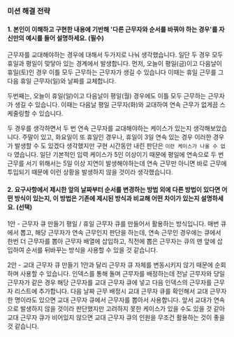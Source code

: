 ### 미션 해결 전략

#### 1. 본인이 이해하고 구현한 내용에 기반해 '다른 근무자와 순서를 바꿔야 하는 경우'를 자신만의 예시를 들어 설명하세요. (필수)

근무자를 교대해야하는 경우에 대해서 두가지로 나눠 생각했습니다.
일단 두 경우 모두 휴일과 평일이 맞닿아 있는 경계에서 발생합니다.
먼저, 오늘이 평일(금)이고 다음날이 휴일(토)인 경우 이틀 모두 근무하는 근무자가 생길 수 있습니다 이때는 휴일 근무를 그 다음 휴일 근무자(일)와 날짜를 교체합니다.

두번째는, 오늘이 휴일(일)이고 다음날이 평일(월) 경우에도 이틀 모두 근무하는 근무자가 생길 수 있습니다. 이때는 다음날 평일 근무자(화)와 교대하여 연속 근무가 없게끔 스케줄링할 수 있습니다.

두 경우를 생각하면서 두 번 연속 근무자를 교대해야하는 케이스가 있는지 생각해보았습니다. 주말이 있고, 화요일이 또 휴일인 경우나, 휴일이 3일 연속 있는 경우 이러한 경우가 발생할 수 도 있겠다 생각했지만 구현 시간동안 내린 판단은 `이런 케이스가 나올 수 없다` 였습니다.
일단 기본적인 입력 케이스가 5인 이상이기 때문에 평일에 연속으로 두 번 근무를 서기 위해서는 5일 이상 지연이 발생해야하는데 연속 근무만 아니면 바로 근무에 투입되기 때문에 이런 상황을 발생하지 않을 것이라 생각했습니다.

#### 2. 요구사항에서 제시한 앞의 날짜부터 순서를 변경하는 방법 외에 다른 방법이 있다면 어떤 방식이 있는지, 이 방법은 기존에 제시된 방식과 비교해 어떤 차이가 있는지 설명하세요. (선택)

1안 - 근무자 큐 만들기
평일 / 휴일 근무자 큐를 만들어서 활용하는 방식입니다. 매번 큐에서 뽑고, 해당 근무자가 연속 근무인지 판단을 하는데, 연속 근무인 경우에는 큐에서 한번 더 근무자를 뽑아 근무자 배열에 삽입하고, 직전에 뽑은 근무자는 큐의 맨 앞에 삽입하여 순서를 뒤바꾸는 방식을 사용할 수 있을 것 같습니다.

2안 - 교대 근무자 큐 만들기
1안과 달리 근무자 큐 자체를 변동시키지 않기 때문에 순회하며 사용할 수 있습니다.
인덱스를 통해 돌며 근무자를 배정하는데 전날 근무자와 당일 근무자가 같은 경우 해당 근무자를 교대 근무자 큐에 넣고 다음 인덱스의 근무자를 근무자 리스트에 추가합니다. 다음 날짜 근무 배정시 교대 근무자 큐를 확인해서 교대 근무자 한 명이라도 있으면 교대 근무자 큐에서 근무자를 뽑아서 사용합니다.
앞서 교대가 연속으로 발생하지 않을 것이라 판단했지만 고려하지 못한 케이스가 있을 수도 있을 것 같아 교대 근무자 큐가 비어있지 않으면 교대 근무자 큐의 인원을 무조건 활용하는 것이 좋을 것 같습니다.
